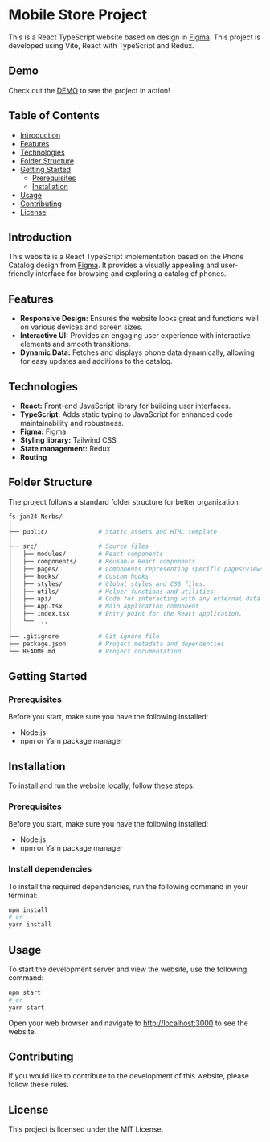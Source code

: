 # Mobile Store Project

This is a React TypeScript website based on design in [Figma](<https://www.figma.com/file/T5ttF21UnT6RRmCQQaZc6L/Phone-catalog-(V2)-Original>). This project is developed using Vite, React with TypeScript and Redux.

## Demo

Check out the [DEMO](https://fs-jan24-nerds.github.io/gadgets-store/) to see the project in action!

## Table of Contents

- [Introduction](#introduction)
- [Features](#features)
- [Technologies](#technologies)
- [Folder Structure](#folder-structure)
- [Getting Started](#getting-started)
  - [Prerequisites](#prerequisites)
  - [Installation](#installation)
- [Usage](#usage)
- [Contributing](#contributing)
- [License](#license)

## Introduction

This website is a React TypeScript implementation based on the Phone Catalog design from [Figma](<https://www.figma.com/file/T5ttF21UnT6RRmCQQaZc6L/Phone-catalog-(V2)-Original>). It provides a visually appealing and user-friendly interface for browsing and exploring a catalog of phones.

## Features

- **Responsive Design:** Ensures the website looks great and functions well on various devices and screen sizes.
- **Interactive UI:** Provides an engaging user experience with interactive elements and smooth transitions.
- **Dynamic Data:** Fetches and displays phone data dynamically, allowing for easy updates and additions to the catalog.

## Technologies

- **React:** Front-end JavaScript library for building user interfaces.
- **TypeScript:** Adds static typing to JavaScript for enhanced code maintainability and robustness.
- **Figma:** [Figma](<https://www.figma.com/file/T5ttF21UnT6RRmCQQaZc6L/Phone-catalog-(V2)-Original>)
- **Styling library:** Tailwind CSS
- **State management:** Redux
- **Routing**

## Folder Structure

The project follows a standard folder structure for better organization:

```graphql
fs-jan24-Nerbs/
│
├── public/              # Static assets and HTML template
│
├── src/                 # Source files
│   ├── modules/         # React components
│   ├── components/      # Reusable React components.
│   ├── pages/           # Components representing specific pages/views in the application.
│   ├── hooks/           # Custom hooks
│   ├── styles/          # Global styles and CSS files.
│   ├── utils/           # Helper functions and utilities.
│   ├── api/             # Code for interacting with any external data sources.
│   ├── App.tsx          # Main application component
│   ├── index.tsx        # Entry point for the React application.
│   └── ...
│
├── .gitignore           # Git ignore file
├── package.json         # Project metadata and dependencies
└── README.md            # Project documentation
```

## Getting Started

### Prerequisites

Before you start, make sure you have the following installed:

- Node.js
- npm or Yarn package manager

## Installation

To install and run the website locally, follow these steps:

### Prerequisites

Before you start, make sure you have the following installed:

- Node.js
- npm or Yarn package manager

### Install dependencies

To install the required dependencies, run the following command in your terminal:

```bash
npm install
# or
yarn install
```

## Usage

To start the development server and view the website, use the following command:

```bash
npm start
# or
yarn start
```

Open your web browser and navigate to <http://localhost:3000> to see the website.

## Contributing

If you would like to contribute to the development of this website, please follow these rules.

## License

This project is licensed under the MIT License.
